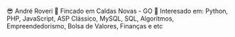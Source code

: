 😎 André Roveri
🚩 Fincado em Caldas Novas - GO
🔎 Interesado em: Python, PHP, JavaScript, ASP Clássico, MySQL, SQL, Algoritmos, Empreendedorismo, Bolsa de Valores, Finanças e etc
